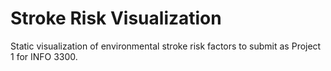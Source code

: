 # Stroke Risk Visualization
Static visualization of environmental stroke risk factors to submit as Project 1 for INFO 3300.
